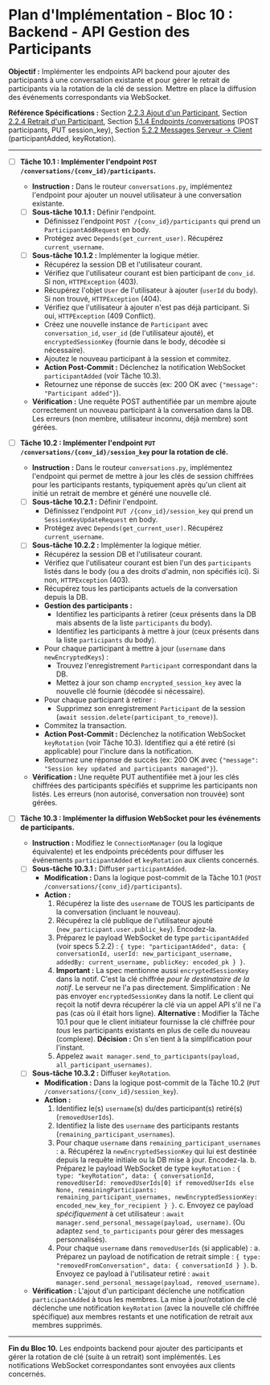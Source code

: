# Plan d'Implémentation - Bloc 10 : Backend - API Gestion des Participants

**Objectif :** Implémenter les endpoints API backend pour ajouter des participants à une conversation existante et pour gérer le retrait de participants via la rotation de la clé de session. Mettre en place la diffusion des événements correspondants via WebSocket.

**Référence Spécifications :** Section [2.2.3 Ajout d'un Participant](specifications_techniques.md#223-ajout-dun-participant), Section [2.2.4 Retrait d'un Participant](specifications_techniques.md#224-retrait-dun-participant), Section [5.1.4 Endpoints /conversations](specifications_techniques.md#514-endpoints-conversations) (POST participants, PUT session_key), Section [5.2.2 Messages Serveur -> Client](specifications_techniques.md#522-messages-serveur---client) (participantAdded, keyRotation).

---

- [ ] **Tâche 10.1 : Implémenter l'endpoint `POST /conversations/{conv_id}/participants`.**
    - **Instruction :** Dans le routeur `conversations.py`, implémentez l'endpoint pour ajouter un nouvel utilisateur à une conversation existante.
    - [ ] **Sous-tâche 10.1.1 :** Définir l'endpoint.
        - Définissez l'endpoint `POST /{conv_id}/participants` qui prend un `ParticipantAddRequest` en body.
        - Protégez avec `Depends(get_current_user)`. Récupérez `current_username`.
    - [ ] **Sous-tâche 10.1.2 :** Implémenter la logique métier.
        - Récupérez la session DB et l'utilisateur courant.
        - Vérifiez que l'utilisateur courant est bien participant de `conv_id`. Si non, `HTTPException` (403).
        - Récupérez l'objet `User` de l'utilisateur à ajouter (`userId` du body). Si non trouvé, `HTTPException` (404).
        - Vérifiez que l'utilisateur à ajouter n'est pas déjà participant. Si oui, `HTTPException` (409 Conflict).
        - Créez une nouvelle instance de `Participant` avec `conversation_id`, `user_id` (de l'utilisateur ajouté), et `encryptedSessionKey` (fournie dans le body, décodée si nécessaire).
        - Ajoutez le nouveau participant à la session et commitez.
        - **Action Post-Commit :** Déclenchez la notification WebSocket `participantAdded` (voir Tâche 10.3).
        - Retournez une réponse de succès (ex: 200 OK avec `{"message": "Participant added"}`).
    - **Vérification :** Une requête POST authentifiée par un membre ajoute correctement un nouveau participant à la conversation dans la DB. Les erreurs (non membre, utilisateur inconnu, déjà membre) sont gérées.

- [ ] **Tâche 10.2 : Implémenter l'endpoint `PUT /conversations/{conv_id}/session_key` pour la rotation de clé.**
    - **Instruction :** Dans le routeur `conversations.py`, implémentez l'endpoint qui permet de mettre à jour les clés de session chiffrées pour les participants restants, typiquement après qu'un client ait initié un retrait de membre et généré une nouvelle clé.
    - [ ] **Sous-tâche 10.2.1 :** Définir l'endpoint.
        - Définissez l'endpoint `PUT /{conv_id}/session_key` qui prend un `SessionKeyUpdateRequest` en body.
        - Protégez avec `Depends(get_current_user)`. Récupérez `current_username`.
    - [ ] **Sous-tâche 10.2.2 :** Implémenter la logique métier.
        - Récupérez la session DB et l'utilisateur courant.
        - Vérifiez que l'utilisateur courant est bien l'un des `participants` listés dans le body (ou a des droits d'admin, non spécifiés ici). Si non, `HTTPException` (403).
        - Récupérez tous les participants actuels de la conversation depuis la DB.
        - **Gestion des participants :**
            - Identifiez les participants à retirer (ceux présents dans la DB mais absents de la liste `participants` du body).
            - Identifiez les participants à mettre à jour (ceux présents dans la liste `participants` du body).
        - Pour chaque participant à mettre à jour (`username` dans `newEncryptedKeys`) :
            - Trouvez l'enregistrement `Participant` correspondant dans la DB.
            - Mettez à jour son champ `encrypted_session_key` avec la nouvelle clé fournie (décodée si nécessaire).
        - Pour chaque participant à retirer :
            - Supprimez son enregistrement `Participant` de la session (`await session.delete(participant_to_remove)`).
        - Commitez la transaction.
        - **Action Post-Commit :** Déclenchez la notification WebSocket `keyRotation` (voir Tâche 10.3). Identifiez qui a été retiré (si applicable) pour l'inclure dans la notification.
        - Retournez une réponse de succès (ex: 200 OK avec `{"message": "Session key updated and participants managed"}`).
    - **Vérification :** Une requête PUT authentifiée met à jour les clés chiffrées des participants spécifiés et supprime les participants non listés. Les erreurs (non autorisé, conversation non trouvée) sont gérées.

- [ ] **Tâche 10.3 : Implémenter la diffusion WebSocket pour les événements de participants.**
    - **Instruction :** Modifiez le `ConnectionManager` (ou la logique équivalente) et les endpoints précédents pour diffuser les événements `participantAdded` et `keyRotation` aux clients concernés.
    - [ ] **Sous-tâche 10.3.1 :** Diffuser `participantAdded`.
        - **Modification :** Dans la logique post-commit de la Tâche 10.1 (`POST /conversations/{conv_id}/participants`).
        - **Action :**
            1. Récupérez la liste des `username` de TOUS les participants de la conversation (incluant le nouveau).
            2. Récupérez la clé publique de l'utilisateur ajouté (`new_participant.user.public_key`). Encodez-la.
            3. Préparez le payload WebSocket de type `participantAdded` (voir specs 5.2.2) : `{ type: "participantAdded", data: { conversationId, userId: new_participant_username, addedBy: current_username, publicKey: encoded_pk } }`.
            4. **Important :** La spec mentionne aussi `encryptedSessionKey` dans la notif. C'est la clé chiffrée *pour le destinataire de la notif*. Le serveur ne l'a pas directement. Simplification : Ne pas envoyer `encryptedSessionKey` dans la notif. Le client qui reçoit la notif devra récupérer la clé via un appel API s'il ne l'a pas (cas où il était hors ligne). **Alternative :** Modifier la Tâche 10.1 pour que le client initiateur fournisse la clé chiffrée pour *tous* les participants existants en plus de celle du nouveau (complexe). **Décision :** On s'en tient à la simplification pour l'instant.
            5. Appelez `await manager.send_to_participants(payload, all_participant_usernames)`.
    - [ ] **Sous-tâche 10.3.2 :** Diffuser `keyRotation`.
        - **Modification :** Dans la logique post-commit de la Tâche 10.2 (`PUT /conversations/{conv_id}/session_key`).
        - **Action :**
            1. Identifiez le(s) `username`(s) du/des participant(s) retiré(s) (`removedUserIds`).
            2. Identifiez la liste des `username` des participants restants (`remaining_participant_usernames`).
            3. Pour chaque `username` dans `remaining_participant_usernames` :
                a. Récupérez la `newEncryptedSessionKey` qui lui est destinée depuis la requête initiale ou la DB mise à jour. Encodez-la.
                b. Préparez le payload WebSocket de type `keyRotation` : `{ type: "keyRotation", data: { conversationId, removedUserId: removedUserIds[0] if removedUserIds else None, remainingParticipants: remaining_participant_usernames, newEncryptedSessionKey: encoded_new_key_for_recipient } }`.
                c. Envoyez ce payload *spécifiquement* à cet utilisateur : `await manager.send_personal_message(payload, username)`. (Ou adaptez `send_to_participants` pour gérer des messages personnalisés).
            4. Pour chaque `username` dans `removedUserIds` (si applicable) :
                a. Préparez un payload de notification de retrait simple : `{ type: "removedFromConversation", data: { conversationId } }`.
                b. Envoyez ce payload à l'utilisateur retiré : `await manager.send_personal_message(payload, removed_username)`.
    - **Vérification :** L'ajout d'un participant déclenche une notification `participantAdded` à tous les membres. La mise à jour/rotation de clé déclenche une notification `keyRotation` (avec la nouvelle clé chiffrée spécifique) aux membres restants et une notification de retrait aux membres supprimés.

---
**Fin du Bloc 10.** Les endpoints backend pour ajouter des participants et gérer la rotation de clé (suite à un retrait) sont implémentés. Les notifications WebSocket correspondantes sont envoyées aux clients concernés.